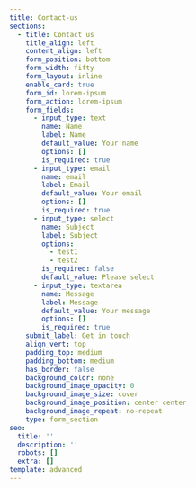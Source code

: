 ```yaml
---
title: Contact-us
sections:
  - title: Contact us
    title_align: left
    content_align: left
    form_position: bottom
    form_width: fifty
    form_layout: inline
    enable_card: true
    form_id: lorem-ipsum
    form_action: lorem-ipsum
    form_fields:
      - input_type: text
        name: Name
        label: Name
        default_value: Your name
        options: []
        is_required: true
      - input_type: email
        name: email
        label: Email
        default_value: Your email
        options: []
        is_required: true
      - input_type: select
        name: Subject
        label: Subject
        options:
          - test1
          - test2
        is_required: false
        default_value: Please select
      - input_type: textarea
        name: Message
        label: Message
        default_value: Your message
        options: []
        is_required: true
    submit_label: Get in touch
    align_vert: top
    padding_top: medium
    padding_bottom: medium
    has_border: false
    background_color: none
    background_image_opacity: 0
    background_image_size: cover
    background_image_position: center center
    background_image_repeat: no-repeat
    type: form_section
seo:
  title: ''
  description: ''
  robots: []
  extra: []
template: advanced
---
```


